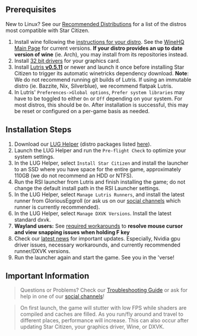 ## Prerequisites
New to Linux? See our [Recommended Distributions](Tips-and-Tricks#recommended-distros) for a list of the distros most compatible with Star Citizen.

1. Install wine following the [instructions for your distro](https://gitlab.winehq.org/wine/wine/-/wikis/Download). See the [WineHQ Main Page](https://www.winehq.org/) for current versions. **If your distro provides an up to date version of wine** (ie. Arch), you may install from its repositories instead.
2. Install [32 bit drivers](Troubleshooting#-32bit-drivers) for your graphics card.
3. Install [Lutris **v0.5.11**](https://lutris.net/downloads/) or newer and launch it once before installing Star Citizen to trigger its automatic winetricks dependency download. **Note**: We do not recommend running git builds of Lutris. If using an immutable distro (ie. Bazzite, Nix, Silverblue), we recommend flatpak Lutris.
4. In Lutris' `Preferences->Global options`, `Prefer system libraries` may have to be toggled to either `On` or `Off` depending on your system. For most distros, this should be `On`. After installation is successful, this may be reset or configured on a per-game basis as needed.

## Installation Steps
1. Download our [LUG Helper](https://github.com/starcitizen-lug/lug-helper/releases/latest) (distro packages listed [here](https://github.com/starcitizen-lug/lug-helper#installation)).
2. Launch the LUG Helper and run the `Pre-flight Check` to optimize your system settings.
3. In the LUG Helper, select `Install Star Citizen` and install the launcher to an SSD where you have space for the entire game, approximately 110GB (we do not recommend an HDD or NTFS).
4. Run the RSI launcher from Lutris and finish installing the game; do not change the default install path in the RSI Launcher settings.
5. In the LUG Helper, select `Manage Lutris Runners`, and install the latest runner from GloriousEggroll (or ask us on our [social channels](https://github.com/starcitizen-lug/knowledge-base/wiki#welcome-space-penguins) which runner is currently recommended).
6. In the LUG Helper, select `Manage DXVK Versions`. Install the latest standard dxvk.
7. **Wayland users:** See [required workarounds](https://github.com/starcitizen-lug/knowledge-base/wiki/Troubleshooting#mousecursor-issues-and-view-snapping-in-interaction-mode) to **resolve mouse cursor and view snapping issues when holding F key**
8. Check our [latest news](https://github.com/starcitizen-lug/knowledge-base/wiki#news) for important updates. Especially, Nvidia gpu driver issues, necessary workarounds, and currently recommended runner/DXVK versions.
9. Run the launcher again and start the game. See you in the 'verse!

## Important Information
> Questions or Problems? Check our [Troubleshooting Guide](Troubleshooting) or ask for help in one of our [social channels](https://github.com/starcitizen-lug/knowledge-base/wiki#welcome-space-penguins)!

> On first launch, the game will stutter with low FPS while shaders are compiled and caches are filled. As you run/fly around and travel to different places, performance will increase.
> This can also occur after updating Star Citizen, your graphics driver, Wine, or DXVK.
